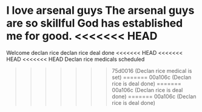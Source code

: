 I love arsenal guys
The arsenal guys are so skillful
God has established me for good.
<<<<<<< HEAD
=======
Welcome declan rice
declan rice deal done
<<<<<<< HEAD
<<<<<<< HEAD
<<<<<<< HEAD
Declan rice medicals scheduled
>>>>>>> 75d0016 (Declan rice medical is set)
=======
>>>>>>> 00a106c (Declan rice is deal done)
=======
>>>>>>> 00a106c (Declan rice is deal done)
=======
>>>>>>> 00a106c (Declan rice is deal done)

